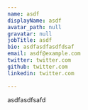 ```yaml
---
name: asdf
displayName: asdf
avatar_path: null
gravatar: null
jobTitle: asdf
bio: asdfasdfasdfdsaf
email: asdf@example.com
twitter: twitter.com
github: twitter.com
linkedin: twitter.com

---
```


<p>asdfasdfsafd</p>


